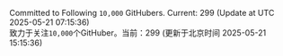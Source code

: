 Committed to Following `10,000` GitHubers. Current: <!-- FOLLOWING_COUNT -->299<!-- FOLLOWING_COUNT --> (Update at UTC <!-- LAST_UPDATED -->2025-05-21 07:15:36<!-- LAST_UPDATED -->)<br>
致力于关注`10,000`个GitHuber。当前：<!-- FOLLOWING_COUNT -->299<!-- FOLLOWING_COUNT --> (更新于北京时间 <!-- LAST_UPDATED_CST -->2025-05-21 15:15:36<!-- LAST_UPDATED_CST -->)
